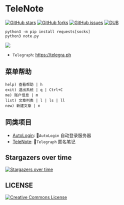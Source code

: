 # TeleNote
[![GitHub stars](https://img.shields.io/github/stars/mesondzh/TeleNote.svg?style=popout&label=Stars)](https://github.com/mesondzh/TeleNote/stargazers)
[![GitHub forks](https://img.shields.io/github/forks/mesondzh/TeleNote.svg?style=popout&label=Fork)](https://github.com/mesondzh/TeleNote/fork)
[![GitHub issues](https://img.shields.io/github/issues/mesondzh/TeleNote.svg)](https://github.com/mesondzh/TeleNote/issues)
[![DUB](https://img.shields.io/dub/l/vibe-d.svg)](https://github.com/mesondzh/TeleNote/blob/master/LICENSE)

```shell
python3 -m pip install requests[socks]
python3 note.py
```

![](https://cdn.jsdelivr.net/gh/ds19991999/image/picgo/20210905213022.gif)

* `Telegraph`: https://telegra.ph

## 菜单帮助

```shell
help) 查看帮助 | h
exit) 退出系统 | q | Ctrl+C
me) 账户信息 | m
list) 文章列表 | l | ls | ll
new) 新建文章 | n
```

## 同类项目
* [AutoLogin](https://github.com/mesondzh/AutoLogin): 🔨`AutoLogin` 自动登录服务器
* [TeleNote](https://github.com/mesondzh/TeleNote): 📝`Telegraph` 匿名笔记

## Stargazers over time 
[![Stargazers over time](https://starchart.cc/mesondzh/TeleNote.svg)](https://starchart.cc/mesondzh/TeleNote) 

## LICENSE
<a rel="license" href="http://creativecommons.org/licenses/by-nc-sa/4.0/"><img alt="Creative Commons License" style="border-width:0" src="https://i.creativecommons.org/l/by-nc-sa/4.0/88x31.png" /></a>
